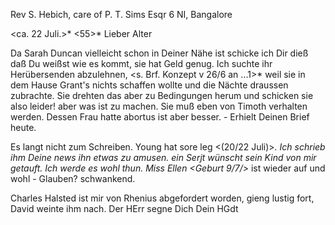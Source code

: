 Rev S. Hebich, care of P. T. Sims Esqr 6 NI, Bangalore

 <ca. 22 Juli.>* <55>*
Lieber Alter

Da Sarah Duncan vielleicht schon in Deiner Nähe ist schicke ich Dir dieß daß Du weißst wie es kommt, sie hat Geld genug. Ich suchte ihr Herübersenden abzulehnen, <s. Brf. Konzept v 26/6 an ...1>* weil sie in dem Hause Grant's nichts schaffen wollte und die Nächte draussen zubrachte. Sie drehten das aber zu Bedingungen herum und schicken sie also leider! aber was ist zu machen. Sie muß eben von Timoth verhalten werden. Dessen Frau hatte abortus ist aber besser. - Erhielt Deinen Brief heute.

Es langt nicht zum Schreiben. Young hat sore leg <(20/22 Juli)>*. Ich schrieb ihm Deine news ihn etwas zu amusen. ein Serjt wünscht sein Kind von mir getauft. Ich werde es wohl thun. Miss Ellen <Geburt 9/7/>* ist wieder auf und wohl - Glauben? schwankend.

Charles Halsted ist mir von Rhenius abgefordert worden, gieng lustig fort, David weinte ihm nach. Der HErr segne Dich
 Dein HGdt

